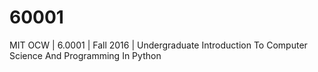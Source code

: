 # 60001
MIT OCW | 6.0001 | Fall 2016 | Undergraduate  Introduction To Computer Science And Programming In Python
